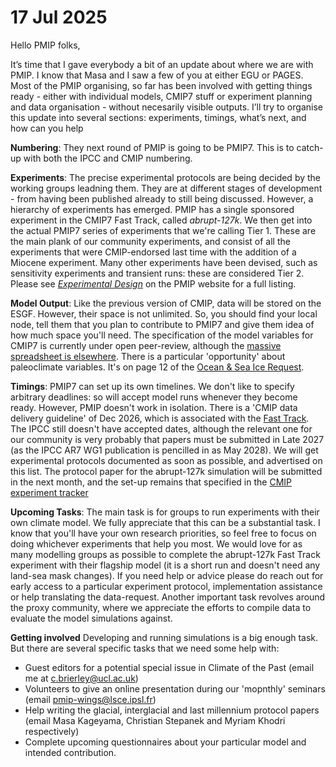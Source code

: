 # 17 Jul 2025

Hello PMIP folks,

It’s time that I gave everybody a bit of an update about where we are with PMIP. I know that Masa and I saw a few of you at either EGU or PAGES. Most of the PMIP organising, so far has been involved with getting things ready - either with individual models, CMIP7 stuff or experiment planning and data organisation - without necesarily visible outputs. I’ll try to organise this update into several sections: experiments, timings, what’s next, and how can you help

**Numbering**: They next round of PMIP is going to be PMIP7. This is to catch-up with both the IPCC and CMIP numbering.  

**Experiments**: The precise experimental protocols are being decided by the working groups leadning them. They are at different stages of development - from having been published already to still being discussed. However, a hierarchy of experiments has emerged. PMIP has a single sponsored experiment in the CMIP7 Fast Track, called _abrupt-127k_. We then get into the actual PMIP7 series of experiments that we're calling Tier 1. These are the main plank of our community experiments, and consist of all the experiments that were CMIP-endorsed last time with the addition of a Miocene experiment. Many other experiments have been devised, such as sensitivity experiments and transient runs: these are considered Tier 2. Please see [_Experimental Design_](https://pmip.lsce.ipsl.fr/protocols_and_data/experimental_design) on the PMIP website for a full listing.

**Model Output**: Like the previous version of CMIP, data will be stored on the ESGF. However, their space is not unlimited. So, you should find your local node, tell them that you plan to contribute to PMIP7 and give them idea of how much space you'll need. The specification of the model variables for CMIP7 is currently under open peer-review, although the [massive spreadsheet is elsewhere](https://wcrp-cmip.org/cmip7-data-request-v1-2-1/). There is a particular 'opportunity' about paleoclimate variables. It's on page 12 of the [Ocean & Sea Ice Request](https://egusphere.copernicus.org/preprints/2025/egusphere-2025-3083/).   

**Timings**: PMIP7 can set up its own timelines. We don't like to specify arbitrary deadlines: so will accept model runs whenever they become ready. However, PMIP doesn't work in isolation. There is a 'CMIP data delivery guideline' of Dec 2026, which is associated with the [Fast Track](https://wcrp-cmip.org/cmip-phases/cmip7/fast-track/). The IPCC still doesn't have accepted dates, although the relevant one for our community is very probably that papers must be submitted in Late 2027 (as the IPCC AR7 WG1 publication is pencilled in as May 2028). We will get experimental protocols documented as soon as possible, and advertised on this list. The protocol paper for the abrupt-127k simulation will be submitted in the next month, and the set-up remains that specified in the [CMIP experiment tracker](https://wcrp-cmip.org/wp-content/uploads/2023/12/Revised-PMIP-proposal-for-CMIP-fast-track.pdf)

**Upcoming Tasks**: The main task is for groups to run experiments with their own climate model. We fully appreciate that this can be a substantial task. I know that you'll have your own research priorities, so feel free to focus on doing whichever experiments that help you most. We would love for as many modelling groups as possible to complete the abrupt-127k Fast Track experiment with their flagship model (it is a short run and doesn't need any land-sea mask changes). If you need help or advice please do reach out for early access to a particular experiment protocol, implementation assistance or help translating the data-request. Another important task revolves around the proxy community, where we appreciate the efforts to compile data to evaluate the model simulations against.

**Getting involved** Developing and running simulations is a big enough task. But there are several specific tasks that we need some help with:
- Guest editors for a potential special issue in Climate of the Past (email me at c.brierley@ucl.ac.uk)
- Volunteers to give an online presentation during our 'mopnthly' seminars (email pmip-wings@lsce.ipsl.fr)
- Help writing the glacial, interglacial and last millennium protocol papers (email Masa Kageyama, Christian Stepanek and Myriam Khodri respectively)
- Complete upcoming questionnaires about your particular model and intended contribution.

